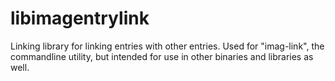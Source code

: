 # libimagentrylink

Linking library for linking entries with other entries. Used for "imag-link",
the commandline utility, but intended for use in other binaries and libraries as
well.
